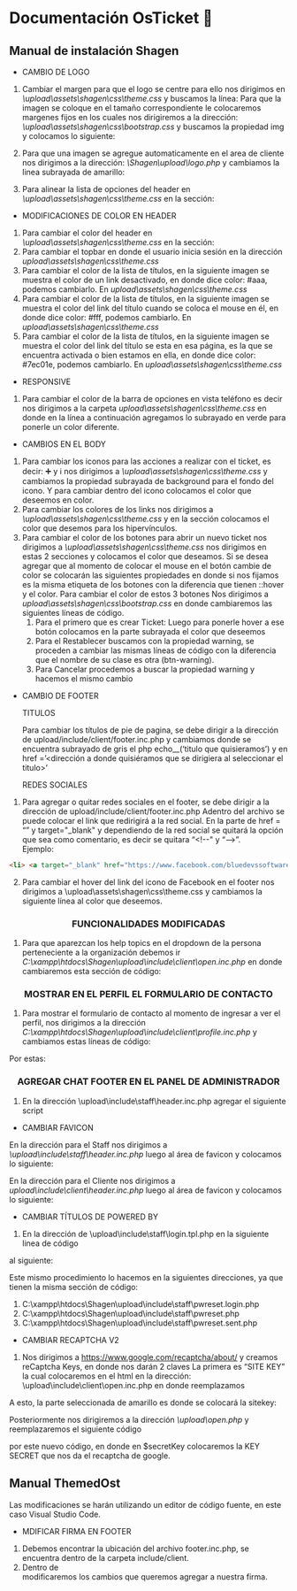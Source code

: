 # Documentación OsTicket 🦘

## Manual de instalación Shagen
 - CAMBIO DE LOGO
  1. Cambiar el margen para que el logo se centre para ello nos dirigimos en *\upload\assets\shagen\css\theme.css* y buscamos la línea:
  Para que la imagen se coloque en el tamaño correspondiente le colocaremos margenes fijos en los cuales nos dirigiremos a la dirección:  *\upload\assets\shagen\css\bootstrap.css* y buscamos la propiedad img y colocamos lo siguiente:
   
  2. Para que una imagen se agregue automaticamente en el area de cliente nos dirigimos a la dirección: *\Shagen\upload\logo.php* y cambiamos la linea subrayada de   amarillo:
   
  3. Para alinear la lista de opciones del header en *\upload\assets\shagen\css\theme.css* en la sección:
   
 - MODIFICACIONES DE COLOR EN HEADER
 1. Para cambiar el color del header en *\upload\assets\shagen\css\theme.css* en la sección:
 2. Para cambiar el topbar en donde el usuario inicia sesión en la dirección *upload\assets\shagen\css\theme.css*
 3. Para cambiar el color de la lista de títulos, en la siguiente imagen se muestra el color de un link desactivado, en donde dice color: #aaa, podemos cambiarlo. En *upload\assets\shagen\css\theme.css*
 4. Para cambiar el color de la lista de títulos, en la siguiente imagen se muestra el color del link del título cuando se coloca el mouse en él, en donde dice color: #fff, podemos cambiarlo. En *upload\assets\shagen\css\theme.css*
 5. Para cambiar el color de la lista de títulos, en la siguiente imagen se muestra el color del link del título se esta en esa página, es la que se encuentra activada o bien estamos en ella, en donde dice color: #7ec01e, podemos cambiarlo. En *upload\assets\shagen\css\theme.css*
 
 - RESPONSIVE
 1. Para cambiar el color de la barra de opciones en vista teléfono es decir nos dirigimos a la carpeta *upload\assets\shagen\css\theme.css* en donde en la línea a continuación agregamos lo subrayado en verde para ponerle un color diferente.
 - CAMBIOS EN EL BODY
 1. Para cambiar los iconos para las acciones a realizar con el ticket, es decir: ➕ y ℹ️ nos dirigimos a *\upload\assets\shagen\css\theme.css* y cambiamos la propiedad subrayada de background para el fondo del icono. Y para cambiar dentro del icono colocamos el color que deseemos en color.
 2. Para cambiar los colores de los links nos dirigimos a *\upload\assets\shagen\css\theme.css* y en la sección colocamos el color que desemos para los hipervínculos.
 3. Para cambiar el color de los botones para abrir un nuevo ticket nos dirigimos a *\upload\assets\shagen\css\theme.css* nos dirigimos en estas 2 secciones y colocamos el color que deseamos.
Si se desea agregar que al momento de colocar el mouse en el botón cambie de color se colocarán las siguientes propiedades en donde si nos fijamos es la misma etiqueta de los botones con la diferencia que tienen ::hover y el color.
Para cambiar el color de estos 3 botones 
Nos dirigimos a *upload\assets\shagen\css\bootstrap.css* en donde cambiaremos las siguientes líneas de código. 
       1. Para el primero que es crear Ticket:
       Luego para ponerle hover a ese botón colocamos en la parte subrayada el color que deseemos
       2. Para el Restablecer buscamos con la propiedad warning, se proceden a cambiar las mismas líneas de código con la diferencia que el nombre de su clase es otra        (btn-warning).
       3. Para Cancelar procedemos a buscar la propiedad warning y hacemos el mismo cambio
 
- CAMBIO DE FOOTER

  TITULOS
  
     Para cambiar los títulos de pie de pagina, se debe dirigir a la dirección de upload/include/client/footer.inc.php  y cambiamos donde se encuentra subrayado de gris el php echo__(‘titulo que quisieramos’) y en href =’<dirección a donde quisiéramos que se dirigiera al seleccionar el titulo>’
  
  REDES SOCIALES
 1. Para agregar o quitar redes sociales en el footer, se debe dirigir a la dirección de upload/include/client/footer.inc.php Adentro del archivo se puede colocar el link que redirigirá a la red social. En la parte de href = “<colocar link>” y target="_blank" y dependiendo de la red social se quitará la opción que sea como comentario, es decir se quitara “<!--" y “–->”.  
Ejemplo: 
``` html
<li> <a target="_blank" href="https://www.facebook.com/bluedevssoftware/?ti=as"> <i class="icon-facebook"></i> </a> </li>
```
 2. Para cambiar el hover del link del icono de Facebook en el footer nos dirigimos a \upload\assets\shagen\css\theme.css y cambiamos la siguiente línea al color que deseemos. 
<h3 align="center"> FUNCIONALIDADES MODIFICADAS </h3>

 1. Para que aparezcan los help topics en el dropdown de la persona perteneciente a la organización debemos ir *C:\xampp\htdocs\Shagen\upload\include\client\open.inc.php* en donde cambiaremos esta sección de código:
 
<h3 align="center"> MOSTRAR EN EL PERFIL EL FORMULARIO DE CONTACTO </h3>

 1. Para mostrar el formulario de contacto al momento de ingresar a ver el perfil, nos dirigimos a la dirección *C:\xampp\htdocs\Shagen\upload\include\client\profile.inc.php*  y cambiamos estas líneas de código: 
 
 Por estas:
 
<h3 align="center"> AGREGAR CHAT FOOTER EN EL PANEL DE ADMINISTRADOR </h3>

 1. En la dirección \upload\include\staff\header.inc.php agregar el siguiente script
 
 - CAMBIAR FAVICON 
 
  En la dirección para el Staff nos dirigimos a *\upload\include\staff\header.inc.php* luego al área de favicon y colocamos lo siguiente:
  
  En la dirección para el Cliente nos dirigimos a *upload\include\client\header.inc.php* luego al área de favicon y colocamos lo siguiente:
  
 - CAMBIAR TÍTULOS DE POWERED BY
 
 1. En la dirección de \upload\include\staff\login.tpl.php en la siguiente linea de código
 
 al siguiente: 
 
 
 Este mismo procedimiento lo hacemos en la siguientes direcciones, ya que tienen la misma sección de código:
   1. C:\xampp\htdocs\Shagen\upload\include\staff\pwreset.login.php
   2. C:\xampp\htdocs\Shagen\upload\include\staff\pwreset.php
   3. C:\xampp\htdocs\Shagen\upload\include\staff\pwreset.sent.php
   
 - CAMBIAR RECAPTCHA V2 
 
 1. Nos dirigimos a https://www.google.com/recaptcha/about/ y creamos reCaptcha Keys, en donde nos darán 2 claves 
La primera es “SITE KEY” la cual colocaremos en el html en la dirección: \upload\include\client\open.inc.php en donde reemplazamos

A esto, la parte seleccionada de amarillo es donde se colocará la sitekey:

Posteriormente nos dirigiremos a la dirección *\upload\open.php* y reemplazaremos el siguiente código

por este nuevo código, en donde en $secretKey colocaremos la KEY SECRET que nos da el recaptcha de google.

## Manual ThemedOst
 Las modificaciones se harán utilizando un editor de código fuente, en este caso Visual Studio Code.
- MDIFICAR FIRMA EN FOOTER
1. Debemos encontrar la ubicación del archivo footer.inc.php, se encuentra dentro de la carpeta include/client.
2. Dentro de <div id=”footer”> modificaremos los cambios que queremos agregar a nuestra firma.
